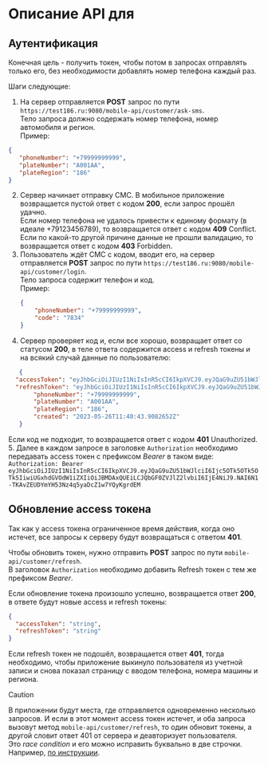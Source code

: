 ﻿# Описание API для
## Аутентификация
Конечная цель - получить токен, чтобы потом в запросах отправлять только его, без необходимости добавлять номер телефона каждый раз.  
  
Шаги следующие:
1. На сервер отправляется **POST** запрос по пути `https://test186.ru:9080/mobile-api/customer/ask-sms`.  
   Тело запроса должно содержать номер телефона, номер автомобиля и регион.  
   Пример:
```json
{
   "phoneNumber": "+79999999999",
   "plateNumber": "A001AA",
   "plateRegion": "186"
}
```  
2. Сервер начинает отправку СМС. В мобильное приложение возвращается пустой ответ с кодом **200**, если запрос прошёл удачно.  
   Если номер телефона не удалось привести к единому формату (в идеале +79123456789), то возвращается ответ с кодом **409** Conflict.  
   Если по какой-то другой причине данные не прошли валидацию, то возвращается ответ с кодом **403** Forbidden.  
3. Пользователь ждёт СМС с кодом, вводит его, на сервер отправляется **POST** запрос по пути `https://test186.ru:9080/mobile-api/customer/login`.  
   Тело запроса содержит телефон и код.  
   Пример:  
   ```json  
   {
       "phoneNumber": "+79999999999",
       "code": "7834"
   }
   ```
4. Сервер проверяет код и, если все хорошо, возвращает ответ со статусом **200**, в теле ответа содержится access и refresh токены и на всякий случай данные по пользователю:
```json
   {
  "accessToken": "eyJhbGciOiJIUzI1NiIsInR5cCI6IkpXVCJ9.eyJQaG9uZU51bWJlciI6Ijc5OTk5OTk5OTk5IiwiUGxhdGVOdW1iZXIiOiJBMDAxQUEiLCJQbGF0ZVJlZ2lvbiI6IjE4NiJ9.NAI6N1-TKAvZEUDYmYH53Nz4q5yaDcZ1w7YQyKgrdEM",
  "refreshToken": "eyJhbGciOiJIUzI1NiIsInR5cCI6IkpXVCJ9.eyJQaG9uZU51bWJlciI6Ijc5OTk5OTk5OTk5IiwiUGxhdGVOdW1iZXIiOiJBMDAxQUEiLCJQbGF0ZVJlZ2lvbiI6IjE4NiJ9.NAI6N1-TKAvZEUDYmYH53Nz4q5yaDcZ1w7YQyKgrdEM",
       "phoneNumber": "+79999999999",
       "plateNumber": "A001AA",
       "plateRegion": "186",
       "created": "2023-05-26T11:40:43.9082652Z"
   }
```

   Если код не подходит, то возвращается ответ с кодом **401** Unauthorized.  
5. Далее в каждом запросе в заголовке `Authorization` необходимо передавать access токен с префиксом *Bearer* в таком виде:  
`Authorization: Bearer eyJhbGciOiJIUzI1NiIsInR5cCI6IkpXVCJ9.eyJQaG9uZU51bWJlciI6Ijc5OTk5OTk5OTk5IiwiUGxhdGVOdW1iZXIiOiJBMDAxQUEiLCJQbGF0ZVJlZ2lvbiI6IjE4NiJ9.NAI6N1-TKAvZEUDYmYH53Nz4q5yaDcZ1w7YQyKgrdEM`


## Обновление access токена
Так как у access токена ограниченное время действия, когда оно истечет, все запросы к серверу будут возвращаться с ответом **401**.  

Чтобы обновить токен, нужно отправить **POST** запрос по пути `mobile-api/customer/refresh`.  
В заголовок `Authorization` необходимо добавить Refresh токен с тем же префиксом *Bearer*.  

Если обновление токена произошло успешно, возвращается ответ **200**, в ответе будут новые access и refresh токены:

```json
{
  "accessToken": "string",
  "refreshToken": "string"
}
```  
Если refresh токен не подошёл, возвращается ответ **401**, тогда необходимо, чтобы приложение выкинуло пользователя из учетной записи и снова показал страницу с вводом телефона, номера машины и региона.  

> [!CAUTION]  
> В приложении будут места, где отправляется одновременно несколько запросов. И если в этот момент access токен истечет, и 
> оба запроса вызовут метод `mobile-api/customer/refresh`, то один обновит токены, а другой словит ответ 401 от сервера и деавторизует пользователя.  
> Это *race condition* и его можно исправить буквально в две строчки. Например, [по инструкции](https://fuse8.ru/articles/how-to-avoid-race-condition).
